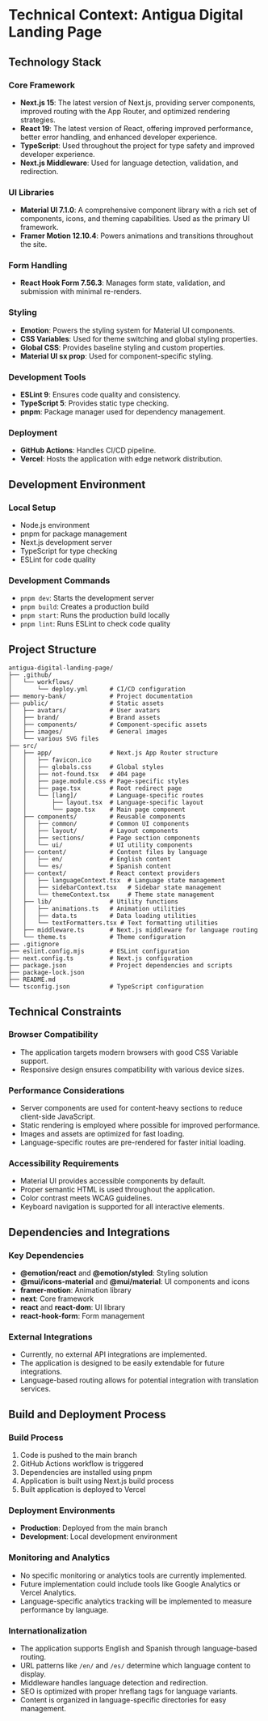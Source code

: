 # Technical Context: Antigua Digital Landing Page

## Technology Stack

### Core Framework

- **Next.js 15**: The latest version of Next.js, providing server components, improved routing with the App Router, and optimized rendering strategies.
- **React 19**: The latest version of React, offering improved performance, better error handling, and enhanced developer experience.
- **TypeScript**: Used throughout the project for type safety and improved developer experience.
- **Next.js Middleware**: Used for language detection, validation, and redirection.

### UI Libraries

- **Material UI 7.1.0**: A comprehensive component library with a rich set of components, icons, and theming capabilities. Used as the primary UI framework.
- **Framer Motion 12.10.4**: Powers animations and transitions throughout the site.

### Form Handling

- **React Hook Form 7.56.3**: Manages form state, validation, and submission with minimal re-renders.

### Styling

- **Emotion**: Powers the styling system for Material UI components.
- **CSS Variables**: Used for theme switching and global styling properties.
- **Global CSS**: Provides baseline styling and custom properties.
- **Material UI sx prop**: Used for component-specific styling.

### Development Tools

- **ESLint 9**: Ensures code quality and consistency.
- **TypeScript 5**: Provides static type checking.
- **pnpm**: Package manager used for dependency management.

### Deployment

- **GitHub Actions**: Handles CI/CD pipeline.
- **Vercel**: Hosts the application with edge network distribution.

## Development Environment

### Local Setup

- Node.js environment
- pnpm for package management
- Next.js development server
- TypeScript for type checking
- ESLint for code quality

### Development Commands

- `pnpm dev`: Starts the development server
- `pnpm build`: Creates a production build
- `pnpm start`: Runs the production build locally
- `pnpm lint`: Runs ESLint to check code quality

## Project Structure

```
antigua-digital-landing-page/
├── .github/
│   └── workflows/
│       └── deploy.yml      # CI/CD configuration
├── memory-bank/            # Project documentation
├── public/                 # Static assets
│   ├── avatars/            # User avatars
│   ├── brand/              # Brand assets
│   ├── components/         # Component-specific assets
│   ├── images/             # General images
│   └── various SVG files
├── src/
│   ├── app/                # Next.js App Router structure
│   │   ├── favicon.ico
│   │   ├── globals.css     # Global styles
│   │   ├── not-found.tsx   # 404 page
│   │   ├── page.module.css # Page-specific styles
│   │   ├── page.tsx        # Root redirect page
│   │   └── [lang]/         # Language-specific routes
│   │       ├── layout.tsx  # Language-specific layout
│   │       └── page.tsx    # Main page component
│   ├── components/         # Reusable components
│   │   ├── common/         # Common UI components
│   │   ├── layout/         # Layout components
│   │   ├── sections/       # Page section components
│   │   └── ui/             # UI utility components
│   ├── content/            # Content files by language
│   │   ├── en/             # English content
│   │   └── es/             # Spanish content
│   ├── context/            # React context providers
│   │   ├── languageContext.tsx  # Language state management
│   │   ├── sidebarContext.tsx   # Sidebar state management
│   │   └── themeContext.tsx     # Theme state management
│   ├── lib/                # Utility functions
│   │   ├── animations.ts   # Animation utilities
│   │   ├── data.ts         # Data loading utilities
│   │   └── textFormatters.tsx # Text formatting utilities
│   ├── middleware.ts       # Next.js middleware for language routing
│   └── theme.ts            # Theme configuration
├── .gitignore
├── eslint.config.mjs       # ESLint configuration
├── next.config.ts          # Next.js configuration
├── package.json            # Project dependencies and scripts
├── package-lock.json
├── README.md
└── tsconfig.json           # TypeScript configuration
```

## Technical Constraints

### Browser Compatibility

- The application targets modern browsers with good CSS Variable support.
- Responsive design ensures compatibility with various device sizes.

### Performance Considerations

- Server components are used for content-heavy sections to reduce client-side JavaScript.
- Static rendering is employed where possible for improved performance.
- Images and assets are optimized for fast loading.
- Language-specific routes are pre-rendered for faster initial loading.

### Accessibility Requirements

- Material UI provides accessible components by default.
- Proper semantic HTML is used throughout the application.
- Color contrast meets WCAG guidelines.
- Keyboard navigation is supported for all interactive elements.

## Dependencies and Integrations

### Key Dependencies

- **@emotion/react** and **@emotion/styled**: Styling solution
- **@mui/icons-material** and **@mui/material**: UI components and icons
- **framer-motion**: Animation library
- **next**: Core framework
- **react** and **react-dom**: UI library
- **react-hook-form**: Form management

### External Integrations

- Currently, no external API integrations are implemented.
- The application is designed to be easily extendable for future integrations.
- Language-based routing allows for potential integration with translation services.

## Build and Deployment Process

### Build Process

1. Code is pushed to the main branch
2. GitHub Actions workflow is triggered
3. Dependencies are installed using pnpm
4. Application is built using Next.js build process
5. Built application is deployed to Vercel

### Deployment Environments

- **Production**: Deployed from the main branch
- **Development**: Local development environment

### Monitoring and Analytics

- No specific monitoring or analytics tools are currently implemented.
- Future implementation could include tools like Google Analytics or Vercel Analytics.
- Language-specific analytics tracking will be implemented to measure performance by language.

### Internationalization

- The application supports English and Spanish through language-based routing.
- URL patterns like `/en/` and `/es/` determine which language content to display.
- Middleware handles language detection and redirection.
- SEO is optimized with proper hreflang tags for language variants.
- Content is organized in language-specific directories for easy management.
